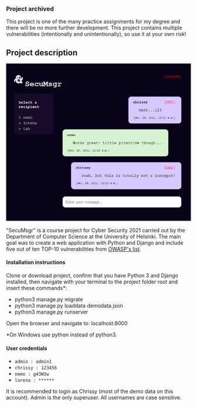 ### Project archived
This project is one of the many practice assignments for my degree and there will be no more further development. This project contains multiple vulnerabilities (intentionally and unintentionally), so use it at your own risk!

## Project description

<img src=".\documents\screenshot_1.PNG" alt="screenshot_1" style="zoom: 67%;" />

"SecuMsgr" is a course project for Cyber Security 2021 carried out by the Department of Computer Science at the University of Helsinki. The main goal was to create a web application with Python and Django and include five out of ten TOP-10 vulnerabilities from [OWASP's list](https://owasp.org/Top10/).

#### Installation instructions

Clone or download project, confirm that you have Python 3 and Django installed, then navigate with your terminal to the project folder root and insert these commands*:

- python3 manage.py migrate
- python3 manage.py loaddata demodata.json
- python3 manage.py runserver

Open the browser and navigate to: localhost:8000

*On Windows use python instead of python3.

#### User credentials

- `admin : admin1`
- `chrissy : 123456`
- `nemo : g43W3w`
- `lorena : ******`

It is recommended to login as Chrissy (most of the demo data on this account). Admin is the only superuser. All usernames are case sensitive.
